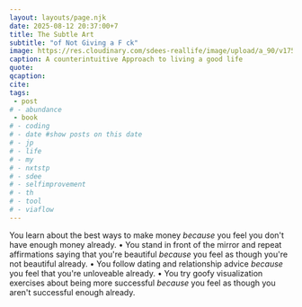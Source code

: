 ```yaml
---
layout: layouts/page.njk
date: 2025-08-12 20:37:00+7
title: The Subtle Art
subtitle: "of Not Giving a F ck"
image: https://res.cloudinary.com/sdees-reallife/image/upload/a_90/v1755053883/IMG_1753_e3npgs.jpg
caption: A counterintuitive Approach to living a good life
quote:
qcaption: 
cite: 
tags: 
 - post
# - abundance
 - book
# - coding
# - date #show posts on this date
# - jp
# - life
# - my
# - nxtstp
# - sdee
# - selfimprovement
# - th
# - tool
# - viaflow
---
```

You learn about the best ways to make money *because* you feel you don't have enough money already. • You stand in front of the mirror and repeat affirmations saying that you're beautiful *because* you feel as though you're not beautiful already. • You follow dating and relationship advice *because* you feel that you're unloveable already. • You try goofy visualization exercises about being more successful *because* you feel as though you aren't successful enough already.